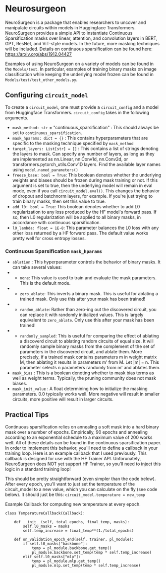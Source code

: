 # Neurosurgeon

NeuroSurgeon is a package that enables researchers to uncover and manipulate circuits within models in Huggingface Transformers. NeuroSurgeon provides a simple API to instantiate Continuous Sparsification masks over linear, attention, and convolution layers in BERT, GPT, ResNet, and ViT-style models. In the future, more masking techniques will be included. Details on continuous sparsification can be found here: https://arxiv.org/abs/1912.04427

Examples of using NeuroSurgeon on a variety of models can be found in the `Models/test`. In particular, examples of training binary masks on image classification while keeping the underlying model frozen can be found in `Models/test/test_other_models.py`.

## Configuring `circuit_model`

To create a `circuit_model`, one must provide a `circuit_config` and a model from Huggingface Transformers. `circuit_config` takes in the following arguments.

- `mask_method: str` = "continuous_sparsification" : This should always be set to `continuous_sparsification`.
- `mask_hparams: dict = {}` : This contains hyperparameters that are specific to the masking technique specified by `mask_method`
- `target_layers: List[str] = []` : This contains a list of strings denoting the layers to mask. Can specify any number of layers, as long as they are implemented as nn.Linear, nn.Conv1d, nn.Conv2d, or transformers.pytorch_utils.Conv1D layers. Find the available layer names using `model.named_parameters()`
- `freeze_base: bool = True`: This boolean denotes whether the underlying weights and biases should be frozen during mask training or not. If this argument is set to true, then the underlying model will remain in eval mode, even if you call `circuit_model.eval()`. This changes the behavior of dropout and batchnorm layers, for example. If you're just trying to train binary masks, then set this value to true.
- `add_l0: bool = True`: This boolean denotes whether to add L0 regularization to any loss produced by the HF model's forward pass. If so, then L0 regularization will be applied to all binary masks, in accordance with continuous sparsification.
- `l0_lambda: float = 1E-8`: This parameter balances the L0 loss with any other loss returned by a HF forward pass. The default value works pretty well for cross entropy losses.

### Continuous Sparsification `mask_hparams`

- `ablation` : This hyperparameter controls the behavior of binary masks. It can take several values:
- - `none`: This value is used to train and evaluate the mask parameters. This is the default mode.
- - `zero_ablate`: This inverts a binary mask. This is useful for ablating a trained mask. Only use this after your mask has been trained!
- - `random_ablate`: Rather than zero-ing out the discovered circuit, you can replace it with randomly initialized values. This is largely equivalent to `zero_ablate`. Only use this after your mask has been trained!
- - `randomly_sampled`: This is useful for comparing the effect of ablating a discoverd circuit to ablating random circuits of equal size. It will randomly sample binary masks from the complement of the set of parameters in the discovered circuit, and ablate them. More precisely, if a trained mask contains parameters m in weight matrix M, then ablating it results in parameters m' from M. Let |m| = n. This parameter selects n parameters randomly from m' and ablates them.
- `mask_bias` : This is a boolean denoting whether to mask bias terms as well as weight terms. Typically, the pruning community does not mask biases.
- `mask_init_value` : A float determining how to initialize the masking parameters. 0.0 typically works well. More negative will result in smaller circuits, more positive will result in larger circuits.

## Practical Tips
Continuous sparsification relies on annealing a soft mask into a hard binary mask over a number of epochs. Empirically, 90 epochs and annealing according to an exponential schedule to a maximum value of 200 works well. All of these details can be found in the continuous sparsification paper. In order to implement this behavior, you'll need to define a callback in your training loop. Here is an example callback that I used previously. This callback is designed for use with the HF Trainer API. Unforunately, NeuroSurgeon does NOT yet support HF Trainer, so you'll need to inject this logic in a standard training loop!

This should be pretty straightforward (even simpler than the code below). After every epoch, you'll want to just set the temperature of the circuit_model to a new value, which you can calculate on the fly (see code below). It should just be this:
`circuit_model.temperature = new_temp`


Example Callback for computing new temperature at every epoch.
```
class TemperatureCallback(Callback):

    def __init__(self, total_epochs, final_temp, masks):
        self.l0_masks = masks
        self.temp_increase = final_temp**(1./total_epochs)

    def on_validation_epoch_end(self, trainer, pl_module):
        if self.l0_masks["backbone"]:
            temp = pl_module.backbone.get_temp()
            pl_module.backbone.set_temp(temp * self.temp_increase)
        elif self.l0_masks["mlp"]:
            temp = pl_module.mlp.get_temp()
            pl_module.mlp.set_temp(temp * self.temp_increase)
```
